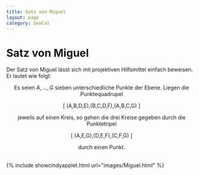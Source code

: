 ```yaml
---
title: Satz von Miguel
layout: page
category: GeoCal
---
```


# Satz von Miguel
Der Satz von Miguel lässt sich mit projektiven Hilfsmittel einfach beweisen. Er lautet wie folgt:
<div align="center">

Es seien $A, \ldots, G$ sieben unterschiedliche Punkte der Ebene. Liegen die Punktequadrupel

\[
(A,B,D,E),(B,C,D,F),(A,B,C,G)
\]

jeweils auf einen Kreis, so gehen die drei Kreise gegeben durch die Punktetripel

\[
(A,E,G),(D,E,F),(C,F,G)
\]

durch einen Punkt.
</div>

<br/>
{% include showcindyapplet.html url="images/Miguel.html" %}

